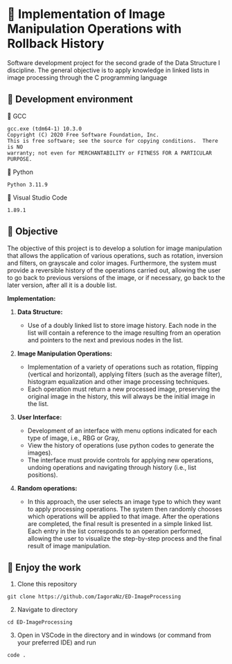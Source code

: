 # 📄 Implementation of Image Manipulation Operations with Rollback History
Software development project for the second grade of the Data Structure I discipline. The general objective is to apply knowledge in linked lists in image processing through the C programming language

## 🔗 Development environment
🔧 GCC
```
gcc.exe (tdm64-1) 10.3.0
Copyright (C) 2020 Free Software Foundation, Inc.
This is free software; see the source for copying conditions.  There is NO
warranty; not even for MERCHANTABILITY or FITNESS FOR A PARTICULAR PURPOSE.
```
🔧 Python
```
Python 3.11.9
```

🔧 Visual Studio Code
```
1.89.1
```

## 🔗 **Objective**
The objective of this project is to develop a solution for image manipulation that allows the application of various operations, such as rotation, inversion and filters, on grayscale and color images. Furthermore, the system must provide a reversible history of the operations carried out, allowing the user to go back to previous versions of the image, or if necessary, go back to the later version, after all it is a double list.

**Implementation:**
1. **Data Structure:**
   - Use of a doubly linked list to store image history. Each node in the list will contain a reference to the image resulting from an operation and pointers to the next and previous nodes in the list.

2. **Image Manipulation Operations:**
   - Implementation of a variety of operations such as rotation, flipping (vertical and horizontal), applying filters (such as the average filter), histogram equalization and other image processing techniques.
   - Each operation must return a new processed image, preserving the original image in the history, this will always be the initial image in the list.

3. **User Interface:**
   - Development of an interface with menu options indicated for each type of image, i.e., RBG or Gray, 
   - View the history of operations (use python codes to generate the images).
   - The interface must provide controls for applying new operations, undoing operations and navigating through history (i.e., list positions).

4. **Random operations:**
   - In this approach, the user selects an image type to which they want to apply processing operations. The system then randomly chooses which operations will be applied to that image. After the operations are completed, the final result is presented in a simple linked list. Each entry in the list corresponds to an operation performed, allowing the user to visualize the step-by-step process and the final result of image manipulation.
  
## 🔗 Enjoy the work
1. Clone this repository
```
git clone https://github.com/IagoraNz/ED-ImageProcessing
```
2. Navigate to directory
```
cd ED-ImageProcessing
```
3. Open in VSCode in the directory and in windows (or command from your preferred IDE) and run
```
code .
```
